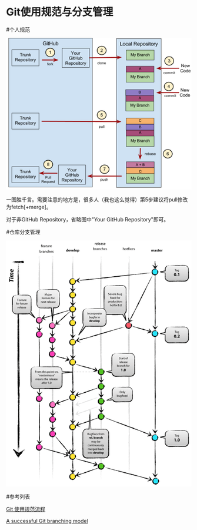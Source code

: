 Git使用规范与分支管理
===================
#个人规范

![personal specification](personal_specification.png "personal specification")

一图胜千言。需要注意的地方是，很多人（我也这么觉得）第5步建议将pull修改为fetch[+merge]。

对于非GitHub Repository，省略图中"Your GitHub Repository"即可。

#仓库分支管理

![git model](git-model.png "git model")

#参考列表

[Git 使用规范流程](http://www.ruanyifeng.com/blog/2015/08/git-use-process.html)

[A successful Git branching model](http://nvie.com/posts/a-successful-git-branching-model/)

